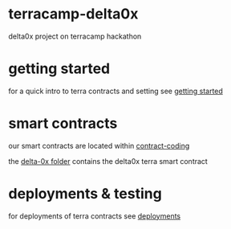 # terracamp-delta0x

delta0x project on terracamp hackathon

# getting started

for a quick intro to terra contracts and setting see [getting started](./getting-started/README.md)

# smart contracts

our smart contracts are located within [contract-coding](./contract-coding/README.md) 

the [delta-0x folder](./delta-0x/README.md) contains the delta0x terra smart contract

# deployments & testing

for deployments of terra contracts see [deployments](./deploy/README.md) 

